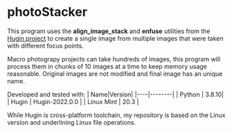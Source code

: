 # photoStacker
This program uses the **align_image_stack** and **enfuse** utilities from the [Hugin project](https://hugin.sourceforge.io/) to create a single image from multiple images that were taken with different focus points.

 Macro photograpy projects can take hundreds of images, this program will process them in chunks of 10 images at a time to keep memory usage reasonable. Original images are not modified and final image has an unique name.

 Developed and tested with:
 | Name|Version|
 |----|--------|
| Python   | 3.8.10|
| Hugin   | Hugin-2022.0.0 |
| Linux Mint | 20.3  |

While Hugin is cross-platform toolchain, my repository is based on the Linux version and underlining Linux file operations.
